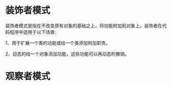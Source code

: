 # 装饰者模式

装饰者模式是指在不改变原有对象的基础之上，将功能附加到对象上。装饰者在代码程序中适用于以下场景: 

1、用于扩展一个类的功能或给一个类添加附加职责。 

2、动态的给一个对象添加功能，这些功能可以再动态的撤销。

# 观察者模式

